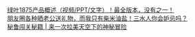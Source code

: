   
[绿叶1875产品概述（视频/PPT/文字）！最全版本，没有之一！](http://www.dianyue.me/archives/094/pmelg3024qs8oi5v/)  
[朋友圈各种晒老公送礼物，而我只有柴米油盐！三水人你会妒忌吗？](http://www.dianyue.me/archives/698/vouwptpkppwwiysb/)  
[秘鲁闯关秘籍 | 来一次拉美天空下的神秘冒险](http://www.dianyue.me/archives/110/5jhphobjbnyw9q57/)